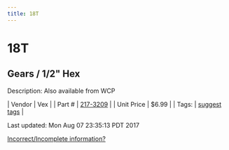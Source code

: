```yaml
---
title: 18T
---
```


# 18T
## Gears / 1/2" Hex
Description: 	Also available from WCP 

| Vendor | Vex | 
| Part # | [217-3209](http://www.vexrobotics.com/vexpro/motion/vexpro-gears/1-2-hex-bore.html) | 
| Unit Price | $6.99 | 
| Tags: | [suggest tags](https://docs.google.com/forms/d/e/1FAIpQLSeWyY8v3RgOty-MyWmh9U0iivNYN_molChYyS-0U-o-kOAv_g/viewform) | 

Last updated: Mon Aug 07 23:35:13 PDT 2017

 [Incorrect/Incomplete information?](https://docs.google.com/forms/d/e/1FAIpQLSeWyY8v3RgOty-MyWmh9U0iivNYN_molChYyS-0U-o-kOAv_g/viewform)